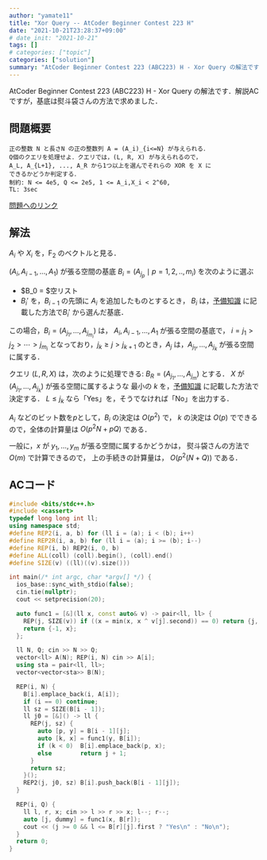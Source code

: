 ```yaml
---
author: "yamate11"
title: "Xor Query -- AtCoder Beginner Contest 223 H"
date: "2021-10-21T23:28:37+09:00"
# date_init: "2021-10-21"
tags: []
# categories: ["topic"]
categories: ["solution"]
summary: "AtCoder Beginner Contest 223 (ABC223) H - Xor Query の解法です．解説ACですが，基底は熨斗袋さんの方法で求めました．"
---
```


AtCoder Beginner Contest 223 (ABC223) H - Xor Query の解法です．解説ACですが，基底は熨斗袋さんの方法で求めました．

## 問題概要

```
正の整数 N と長さN の正の整数列 A = (A_i)_{i<=N} が与えられる．
Q個のクエリを処理せよ．クエリでは，(L, R, X) が与えられるので，
A_L, A_{L+1}, ..., A_R から1つ以上を選んでそれらの XOR を X に
できるかどうか判定する．
制約: N <= 4e5, Q <= 2e5, 1 <= A_i,X_i < 2^60, 
TL: 3sec
```

[問題へのリンク](https://atcoder.jp/contests/abc223/tasks/abc223_h)

## 解法

$A_i$ や $X_i$ を，$\textrm{F}_2$ のベクトルと見る．

$(A_{i}, A_{i-1}, \ldots, A_1)$ が張る空間の基底
$B_i = (A_{j_p} \mid p = 1, 2, .., m_i)$ を次のように選ぶ

* $B_0 = $空リスト
* $B_i'$ を，$B_{i-1}$ の先頭に $A_i$ を追加したものとするとき，
  $B_i$ は，[予備知識](../10-22-basis-using-min) に記載した方法で$B_i'$ から選んだ基底．

この場合，$B_i = (A_{j_1}, \ldots, A_{j_{m_i}})$ は，
$A_i, A_{i-1}, \ldots, A_1$ が張る空間の基底で，
$i = j_1 > j_2 > \cdots > j_{m_i}$ となっており，$j_k \geq j >  j_{k+1}$
のとき，$A_j$ は，$A_{j_1}, \ldots, A_{j_k}$ が張る空間に属する．

クエリ $(L, R, X)$ は，次のように処理できる:
$B_R = (A_{j_1}, \ldots, A_{j_m})$ とする．
$X$ が $(A_{j_1}, \ldots, A_{j_k})$ が張る空間に属するような
最小の $k$ を，[予備知識](../10-22-basis-using-min) に記載した方法で決定する．
$L \leq {j_k}$ なら「Yes」を，そうでなければ「No」を出力する．

$A_i$ などのビット数を$p$として，$B_i$ の決定は $O(p^2)$ で，
$k$ の決定は $O(p)$ でできるので，全体の計算量は
$O(p^2 N + pQ)$ である．

一般に，$x$ が $y_1, \ldots, y_m$ が張る空間に属するかどうかは，
熨斗袋さんの方法で $O(m)$ で計算できるので，
上の手続きの計算量は，
$O(p^2 (N + Q))$ である．

## ACコード

```cpp
#include <bits/stdc++.h>
#include <cassert>
typedef long long int ll;
using namespace std;
#define REP2(i, a, b) for (ll i = (a); i < (b); i++)
#define REP2R(i, a, b) for (ll i = (a); i >= (b); i--)
#define REP(i, b) REP2(i, 0, b)
#define ALL(coll) (coll).begin(), (coll).end()
#define SIZE(v) ((ll)((v).size()))

int main(/* int argc, char *argv[] */) {
  ios_base::sync_with_stdio(false);
  cin.tie(nullptr);
  cout << setprecision(20);

  auto func1 = [&](ll x, const auto& v) -> pair<ll, ll> {
    REP(j, SIZE(v)) if ((x = min(x, x ^ v[j].second)) == 0) return {j, 0};
    return {-1, x};
  };

  ll N, Q; cin >> N >> Q;
  vector<ll> A(N); REP(i, N) cin >> A[i];
  using sta = pair<ll, ll>;
  vector<vector<sta>> B(N);

  REP(i, N) {
    B[i].emplace_back(i, A[i]);
    if (i == 0) continue;
    ll sz = SIZE(B[i - 1]);
    ll j0 = [&]() -> ll {
      REP(j, sz) {
        auto [p, y] = B[i - 1][j];
        auto [k, x] = func1(y, B[i]);
        if (k < 0)  B[i].emplace_back(p, x);
        else        return j + 1;
      }
      return sz;
    }();
    REP2(j, j0, sz) B[i].push_back(B[i - 1][j]);
  }

  REP(i, Q) {
    ll l, r, x; cin >> l >> r >> x; l--; r--;
    auto [j, dummy] = func1(x, B[r]);
    cout << (j >= 0 && l <= B[r][j].first ? "Yes\n" : "No\n");
  }
  return 0;
}
```

